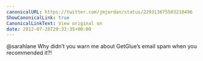```yaml
---
canonicalURL: https://twitter.com/jmjordan/status/229313675503210496
ShowCanonicalLink: true
CanonicalLinkText: View original on
date: 2012-07-28T20:33:35+00:00
---
```

@sarahlane Why didn’t you warn me about GetGlue’s email spam when you recommended it?!